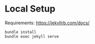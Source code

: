 # Local Setup
Requirements: https://jekyllrb.com/docs/
```
bundle install
bundle exec jekyll serve
```
